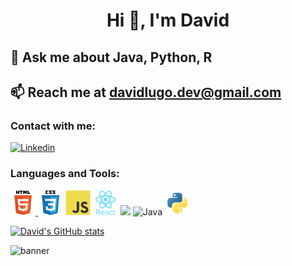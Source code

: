 <h1 align="center">Hi 👋, I'm David</h1>

## 💬 Ask me about **Java, Python, R**

## 📫 Reach me at **davidlugo.dev@gmail.com**

### Contact with me: 
[![Linkedin](https://img.shields.io/badge/LinkedIn-0077B5?style=for-the-badge&logo=linkedin&logoColor=white)](https://ve.linkedin.com/in/davlgven/)

<h3 align="left">Languages and Tools:</h3>
<p align="left"> 
  <a href = ""
    <a target="_blank"> <img src="https://raw.githubusercontent.com/devicons/devicon/master/icons/html5/html5-original-wordmark.svg" alt="html5" width="40" height="40"/> </a>
    <a target="_blank"> <img src="https://raw.githubusercontent.com/devicons/devicon/master/icons/css3/css3-original-wordmark.svg" alt="css3" width="40" height="40"/> </a>
    <a  target="_blank"> <img src="https://raw.githubusercontent.com/devicons/devicon/master/icons/javascript/javascript-original.svg" alt="javascript" width="40" height="40"/> </a>
      <a target="_blank"> <img src="https://raw.githubusercontent.com/devicons/devicon/master/icons/react/react-original-wordmark.svg" alt="react" width="40" height="40"/> </a><a target = "_blank"> <img src ="https://icons8.com/icon/GPfHz0SM85FX/java-coffee-cup-logo--v2 alt = Java width = "40" height="40"/> </a>
<a target = "_blank"> <img src ="https://img.icons8.com/color/48/000000/java-coffee-cup-logo--v1.png" alt = Java width = "40" height="40"/> </a>
<a target="_blank"> <img src="https://raw.githubusercontent.com/devicons/devicon/master/icons/python/python-original.svg" alt="python" width="40" height="40"/> </a>
    </p> 
    
[![David's GitHub stats](https://github-readme-stats.vercel.app/api?username=davlgven)](https://github.com/davlgven/github-readme-stats&show_icons=true&theme=cobalt)

![banner](https://github.com/davlgven/davlgven/blob/ab76c57518f01ed6c04e54839c14c877aeb45094/banner.jpeg?raw=true)

